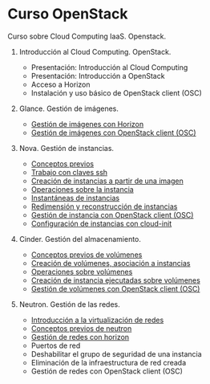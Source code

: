# Curso OpenStack

Curso sobre Cloud Computing IaaS. Openstack.

1. Introducción al Cloud Computing. OpenStack.
	* Presentación: Introducción al Cloud Computing
    * Presentación: Introducción a OpenStack
    * Acceso a Horizon
    * Instalación y uso básico de OpenStack client (OSC)

2. Glance. Gestión de imágenes.
	* [Gestión de imágenes con Horizon](modulo2/imagen_horizon.md)
	* [Gestión de imágenes con OpenStack client (OSC)](modulo2/imagen_osc.md)
3. Nova. Gestión de instancias.
	* [Conceptos previos](modulo3/conceptos_previos.md)
	* [Trabajo con claves ssh](modulo3/claves_ssh.md)
	* [Creación de instancias a partir de una imagen](modulo3/instancias.md)
	* [Operaciones sobre la instancia](modulo3/operaciones.md)
	* [Instantáneas de instancias](modulo3/instantaneas.md)
	* [Redimensión y reconstrucción de instancias](modulo3/redimension.md)
	* [Gestión de instancia con OpenStack client (OSC)](modulo3/osc_nova.md)
	* [Configuración de instancias con cloud-init](modulo3/cloudinit.md)
4. Cinder. Gestión del almacenamiento.
	* [Conceptos previos de volúmenes](modulo4/conceptos_previos.md)
	* [Creación de volúmenes, asociación a instancias](modulo4/volumen.md)
	* [Operaciones sobre volúmenes](modulo4/operaciones.md)
	* [Creación de instancia ejecutadas sobre volúmenes](modulo4/instancias_volumen.md)
	* [Gestión de volúmenes con OpenStack client (OSC)](modulo4/osc_cinder.md)
5. Neutron. Gestión de las redes.
	* [Introducción a la virtualización de redes](modulo5/introduccion.md)
	* [Conceptos previos de neutron](modulo5/conceptos_previos.md)
	* [Gestión de redes con horizon](modulo5/gestion.md)
	* Puertos de red
	* Deshabilitar el grupo de seguridad de una instancia
	* Eliminación de la infraestructura de red creada
	* Gestión de redes con OpenStack client (OSC)
